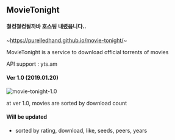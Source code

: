 ## MovieTonight

#### 철컹철컹될까바 호스팅 내렸읍니다..

~https://purelledhand.github.io/movie-tonight/~

MovieTonight is a service to download official torrents of movies

API support : yts.am

#### Ver 1.0 (2019.01.20)

![movie-tonight-1.0](movie-tonight-1.0.gif)

at ver 1.0, movies are sorted by download count

#### Will be updated

* sorted by rating, download, like, seeds, peers, years


